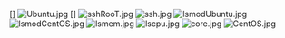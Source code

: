 [] ![Ubuntu.jpg](..%2F..%2F..%2F%D0%A0%D0%B0%D0%B1%D0%BE%D1%87%D0%B8%D0%B9%20%D1%81%D1%82%D0%BE%D0%BB%2FDZ%2FLesson%202%2FUbuntu.jpg)
[] ![sshRooT.jpg](..%2F..%2F..%2F%D0%A0%D0%B0%D0%B1%D0%BE%D1%87%D0%B8%D0%B9%20%D1%81%D1%82%D0%BE%D0%BB%2FDZ%2FLesson%202%2FsshRooT.jpg)
![ssh.jpg](..%2F..%2F..%2F%D0%A0%D0%B0%D0%B1%D0%BE%D1%87%D0%B8%D0%B9%20%D1%81%D1%82%D0%BE%D0%BB%2FDZ%2FLesson%202%2Fssh.jpg)
![lsmodUbuntu.jpg](..%2F..%2F..%2F%D0%A0%D0%B0%D0%B1%D0%BE%D1%87%D0%B8%D0%B9%20%D1%81%D1%82%D0%BE%D0%BB%2FDZ%2FLesson%202%2FlsmodUbuntu.jpg)
![lsmodCentOS.jpg](..%2F..%2F..%2F%D0%A0%D0%B0%D0%B1%D0%BE%D1%87%D0%B8%D0%B9%20%D1%81%D1%82%D0%BE%D0%BB%2FDZ%2FLesson%202%2FlsmodCentOS.jpg)
![lsmem.jpg](..%2F..%2F..%2F%D0%A0%D0%B0%D0%B1%D0%BE%D1%87%D0%B8%D0%B9%20%D1%81%D1%82%D0%BE%D0%BB%2FDZ%2FLesson%202%2Flsmem.jpg)
![lscpu.jpg](..%2F..%2F..%2F%D0%A0%D0%B0%D0%B1%D0%BE%D1%87%D0%B8%D0%B9%20%D1%81%D1%82%D0%BE%D0%BB%2FDZ%2FLesson%202%2Flscpu.jpg)
![core.jpg](..%2F..%2F..%2F%D0%A0%D0%B0%D0%B1%D0%BE%D1%87%D0%B8%D0%B9%20%D1%81%D1%82%D0%BE%D0%BB%2FDZ%2FLesson%202%2Fcore.jpg)
![CentOS.jpg](..%2F..%2F..%2F%D0%A0%D0%B0%D0%B1%D0%BE%D1%87%D0%B8%D0%B9%20%D1%81%D1%82%D0%BE%D0%BB%2FDZ%2FLesson%202%2FCentOS.jpg)